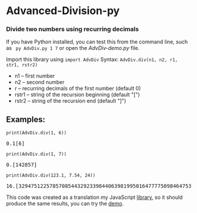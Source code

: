 # Advanced-Division-py
### Divide two numbers using recurring decimals

If you have Python installed, you can test this from the command line, such as <code> py AdvDiv.py 1 7</code> or open the <em>AdvDiv-demo.py</em> file.

Import this library using <code>import AdvDiv</code>
Syntax:
<code>AdvDiv.div(n1, n2, r1, str1, rstr2)</code>
* n1 – first number
* n2 – second number
* r – recurring decimals of the first number (default 0)
* rstr1 – string of the recursion beginning (default "[")
* rstr2 – string of the recursion end (default "]")
## Examples:
<code>print(AdvDiv.div(1, 6))</code>

<pre>0.1[6]</pre>

<code>print(AdvDiv.div(1, 7))</code>

<pre>0.[142857]</pre>

<code>print(AdvDiv.div(123.1, 7.54, 24))</code>

<pre>16.[329475122578570854432923398440639819950164777750984647536371674302708785467406157061]</pre>

This code was created as a translation my JavaScript [library](https://github.com/ratajs/Advanced-Division), so it should produce the same results, you can try the [demo](https://ratajs.github.io/Advanced-Division/demo.html).

